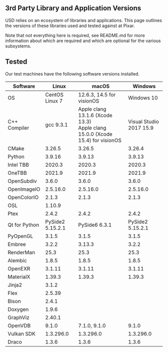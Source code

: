 3rd Party Library and Application Versions
------------------------------------------

USD relies on an ecosystem of libraries and applications. This page outlines
the versions of these libraries used and tested against at Pixar.

Note that not everything here is required, see README.md for more information
about which are required and which are optional for the various subsystems.

## Tested

Our test machines have the following software versions installed.

| Software      | Linux                | macOS                        | Windows                        |
| ------------- | -------------------- | ---------------------------- | ------------------------------ |
| OS            | CentOS Linux 7       | 12.6.3, 14.5 for visionOS  | Windows 10                     |
| C++ Compiler  | gcc 9.3.1            | Apple clang 13.1.6 (Xcode 13.3)<br>Apple clang 15.0.0 (Xcode 15.4) for visionOS | Visual Studio 2017 15.9     |
| CMake         | 3.26.5               | 3.26.5                       | 3.26.4                         |
| Python        | 3.9.16               | 3.9.13                       | 3.9.13                         |
| Intel TBB     | 2020.3               | 2020.3                       | 2020.3                         |
| OneTBB        | 2021.9               | 2021.9                       | 2021.9                         |
| OpenSubdiv    | 3.6.0                | 3.6.0                        | 3.6.0                          |
| OpenImageIO   | 2.5.16.0             | 2.5.16.0                     | 2.5.16.0                       |
| OpenColorIO   | 2.1.3                | 2.1.3                        | 2.1.3                          |
| OSL           | 1.10.9               |                              |                                |
| Ptex          | 2.4.2                | 2.4.2                        | 2.4.2                          |
| Qt for Python | PySide2 5.15.2.1     | PySide6 6.3.1                | PySide2 5.15.2.1               |
| PyOpenGL      | 3.1.5                | 3.1.5                        | 3.1.5                          |
| Embree        | 3.2.2                | 3.13.3                       | 3.2.2                          |
| RenderMan     | 25.3                 | 25.3                         | 25.3                           |
| Alembic       | 1.8.5                | 1.8.5                        | 1.8.5                          |
| OpenEXR       | 3.1.11               | 3.1.11                       | 3.1.11                         |
| MaterialX     | 1.39.3               | 1.39.3                       | 1.39.3                         |
| Jinja2        | 3.1.2                |                              |                                |
| Flex          | 2.5.39               |                              |                                |
| Bison         | 2.4.1                |                              |                                |
| Doxygen       | 1.9.6                |                              |                                |
| GraphViz      | 2.40.1               |                              |                                |
| OpenVDB       | 9.1.0                | 7.1.0, 9.1.0                 | 9.1.0                          |
| Vulkan SDK    | 1.3.296.0            | 1.3.296.0                    | 1.3.296.0                      |
| Draco         | 1.3.6                | 1.3.6                        | 1.3.6                          |
